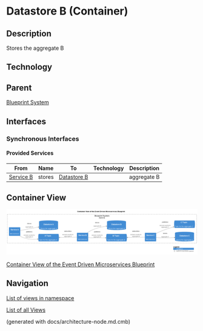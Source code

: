 # Datastore B (Container)
## Description
Stores the aggregate B

## Technology


## Parent
[Blueprint System](../../../../../software-development/architecture/blueprint/microservices/event-driven/system.md)

## Interfaces

### Synchronous Interfaces

#### Provided Services

| From | Name | To | Technology | Description |
|---|---|---|---|---|
| [Service B](../../../../../software-development/architecture/blueprint/microservices/event-driven/service-b.md) | stores | [Datastore B](../../../../../software-development/architecture/blueprint/microservices/event-driven/datastore-b.md) |  | aggregate B |

## Container View
![Container View of the Event Driven Microservices Blueprint](../../../../../software-development/architecture/blueprint/microservices/event-driven/container-view.png)

[Container View of the Event Driven Microservices Blueprint](../../../../../software-development/architecture/blueprint/microservices/event-driven/container-view.md)


## Navigation
[List of views in namespace](./views-in-namespace.md)

[List of all Views](../../../../../views.md)

(generated with docs/architecture-node.md.cmb)

